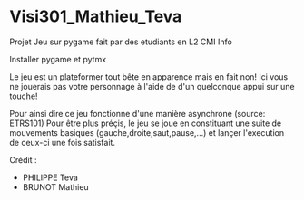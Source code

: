 # Visi301_Mathieu_Teva
Projet Jeu sur pygame fait par des etudiants en L2 CMI Info

Installer pygame et pytmx

Le jeu est un plateformer tout bête en apparence mais en fait non!
Ici vous ne jouerais pas votre personnage à l'aide de d'un quelconque appui sur une touche!

Pour ainsi dire ce jeu fonctionne d'une manière asynchrone (source: ETRS101)
Pour être plus préçis, le jeu se joue en constituant une suite de mouvements basiques (gauche,droite,saut,pause,...) et lançer l'execution de ceux-ci une fois satisfait.

Crédit : 
- PHILIPPE Teva
- BRUNOT Mathieu
